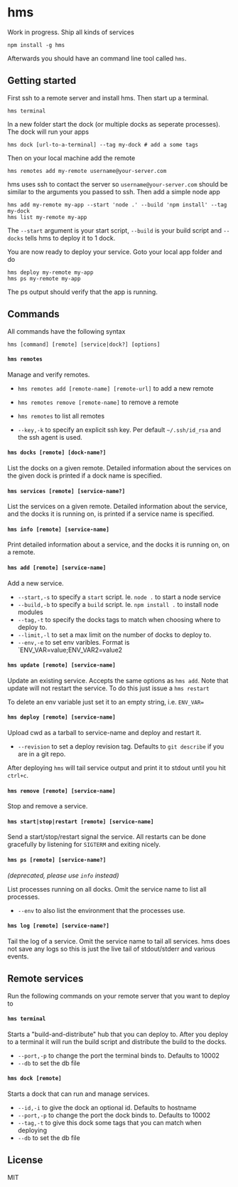 # hms

Work in progress. Ship all kinds of services

```
npm install -g hms
```

Afterwards you should have an command line tool called `hms`.

## Getting started

First ssh to a remote server and install hms.
Then start up a terminal.

	hms terminal

In a new folder start the dock (or multiple docks as seperate processes). The dock will run your apps

	hms dock [url-to-a-terminal] --tag my-dock # add a some tags

Then on your local machine add the remote

	hms remotes add my-remote username@your-server.com

hms uses ssh to contact the server so `username@your-server.com` should be similar to the arguments you passed to ssh.
Then add a simple node app

	hms add my-remote my-app --start 'node .' --build 'npm install' --tag my-dock
	hms list my-remote my-app

The `--start` argument is your start script, `--build` is your build script and `--docks` tells hms to deploy it to 1 dock.

You are now ready to deploy your service. Goto your local app folder and do

	hms deploy my-remote my-app
	hms ps my-remote my-app

The ps output should verify that the app is running.

## Commands

All commands have the following syntax

```
hms [command] [remote] [service|dock?] [options]
```

#### `hms remotes`

Manage and verify remotes.

* `hms remotes add [remote-name] [remote-url]` to add a new remote
* `hms remotes remove [remote-name]` to remove a remote
* `hms remotes` to list all remotes

* `--key,-k` to specify an explicit ssh key. Per default `~/.ssh/id_rsa` and the ssh agent is used.

#### `hms docks [remote] [dock-name?]`

List the docks on a given remote. Detailed information about the services on the given dock is printed if a dock name is specified.

#### `hms services [remote] [service-name?]`

List the services on a given remote. Detailed information about the service, and the docks it is running on, is printed if a service name is specified.

#### `hms info [remote] [service-name]`
Print detailed information about a service, and the docks it is running on, on a remote.

#### `hms add [remote] [service-name]`

Add a new service.

* `--start,-s` to specify a `start` script. Ie. `node .` to start a node service
* `--build,-b` to specify a `build` script. Ie. `npm install .` to install node modules
* `--tag,-t` to specify the docks tags to match when choosing where to deploy to.
* `--limit,-l` to set a max limit on the number of docks to deploy to.
* `--env,-e` to set env varibles. Format is `ENV_VAR=value;ENV_VAR2=value2

#### `hms update [remote] [service-name]`

Update an existing service. Accepts the same options as `hms add`.
Note that update will not restart the service. To do this just issue a `hms restart`

To delete an env variable just set it to an empty string, i.e. `ENV_VAR=`

#### `hms deploy [remote] [service-name]`

Upload cwd as a tarball to service-name and deploy and restart it.

* `--revision` to set a deploy revision tag. Defaults to `git describe` if you are in a git repo.

After deploying `hms` will tail service output and print it to stdout until you hit `ctrl+c`.

#### `hms remove [remote] [service-name]`

Stop and remove a service.

#### `hms start|stop|restart [remote] [service-name]`

Send a start/stop/restart signal the service. All restarts can be done gracefully by listening for `SIGTERM` and exiting nicely.

#### `hms ps [remote] [service-name?]`

*(deprecated, please use `info` instead)*

List processes running on all docks. Omit the service name to list all processes.

* `--env` to also list the environment that the processes use.

#### `hms log [remote] [service-name?]`

Tail the log of a service. Omit the service name to tail all services.
hms does not save any logs so this is just the live tail of stdout/stderr and various events.

## Remote services

Run the following commands on your remote server that you want to deploy to

#### `hms terminal`

Starts a "build-and-distribute" hub that you can deploy to. After you deploy to a terminal it will run the build script and distribute the build to the docks.

* `--port,-p` to change the port the terminal binds to. Defaults to 10002
* `--db` to set the db file

#### `hms dock [remote]`

Starts a dock that can run and manage services.

* `--id,-i` to give the dock an optional id. Defaults to hostname
* `--port,-p` to change the port the dock binds to. Defaults to 10002
* `--tag,-t` to give this dock some tags that you can match when deploying
* `--db` to set the db file

## License

MIT

